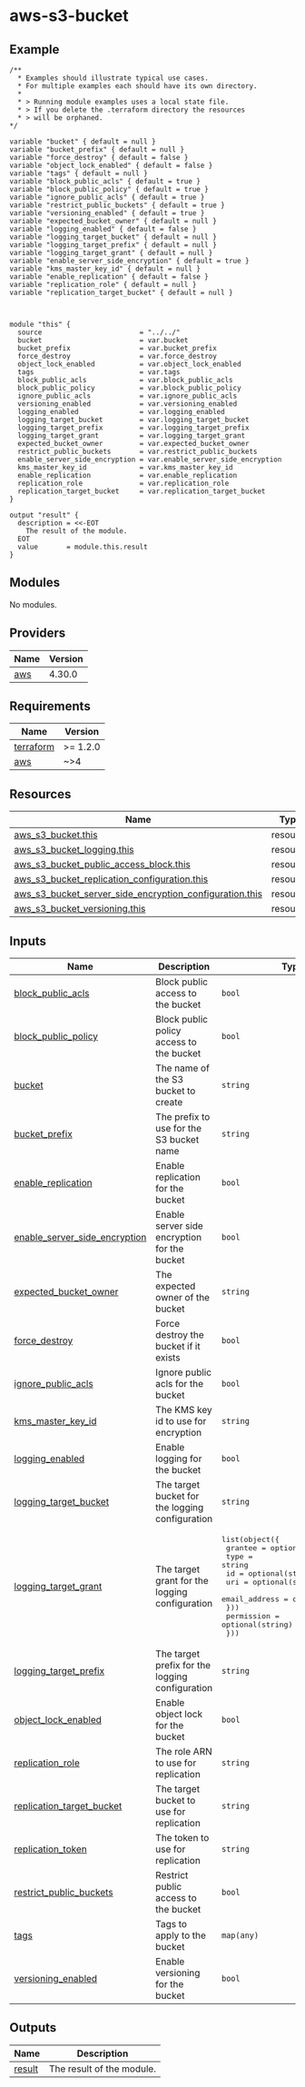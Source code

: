 # aws-s3-bucket

<!-- BEGINNING OF PRE-COMMIT-TERRAFORM DOCS HOOK -->
<!-- markdownlint-disable -->



## Example

```hcl
/**
  * Examples should illustrate typical use cases.
  * For multiple examples each should have its own directory.
  *
  * > Running module examples uses a local state file.
  * > If you delete the .terraform directory the resources
  * > will be orphaned.
*/

variable "bucket" { default = null }
variable "bucket_prefix" { default = null }
variable "force_destroy" { default = false }
variable "object_lock_enabled" { default = false }
variable "tags" { default = null }
variable "block_public_acls" { default = true }
variable "block_public_policy" { default = true }
variable "ignore_public_acls" { default = true }
variable "restrict_public_buckets" { default = true }
variable "versioning_enabled" { default = true }
variable "expected_bucket_owner" { default = null }
variable "logging_enabled" { default = false }
variable "logging_target_bucket" { default = null }
variable "logging_target_prefix" { default = null }
variable "logging_target_grant" { default = null }
variable "enable_server_side_encryption" { default = true }
variable "kms_master_key_id" { default = null }
variable "enable_replication" { default = false }
variable "replication_role" { default = null }
variable "replication_target_bucket" { default = null }



module "this" {
  source                        = "../../"
  bucket                        = var.bucket
  bucket_prefix                 = var.bucket_prefix
  force_destroy                 = var.force_destroy
  object_lock_enabled           = var.object_lock_enabled
  tags                          = var.tags
  block_public_acls             = var.block_public_acls
  block_public_policy           = var.block_public_policy
  ignore_public_acls            = var.ignore_public_acls
  versioning_enabled            = var.versioning_enabled
  logging_enabled               = var.logging_enabled
  logging_target_bucket         = var.logging_target_bucket
  logging_target_prefix         = var.logging_target_prefix
  logging_target_grant          = var.logging_target_grant
  expected_bucket_owner         = var.expected_bucket_owner
  restrict_public_buckets       = var.restrict_public_buckets
  enable_server_side_encryption = var.enable_server_side_encryption
  kms_master_key_id             = var.kms_master_key_id
  enable_replication            = var.enable_replication
  replication_role              = var.replication_role
  replication_target_bucket     = var.replication_target_bucket
}

output "result" {
  description = <<-EOT
    The result of the module.
  EOT
  value       = module.this.result
}
```

## Modules

No modules.

## Providers

| Name | Version |
|------|---------|
| <a name="provider_aws"></a> [aws](#provider\_aws) | 4.30.0 |

## Requirements

| Name | Version |
|------|---------|
| <a name="requirement_terraform"></a> [terraform](#requirement\_terraform) | >= 1.2.0 |
| <a name="requirement_aws"></a> [aws](#requirement\_aws) | ~>4 |

## Resources

| Name | Type |
|------|------|
| [aws_s3_bucket.this](https://registry.terraform.io/providers/hashicorp/aws/latest/docs/resources/s3_bucket) | resource |
| [aws_s3_bucket_logging.this](https://registry.terraform.io/providers/hashicorp/aws/latest/docs/resources/s3_bucket_logging) | resource |
| [aws_s3_bucket_public_access_block.this](https://registry.terraform.io/providers/hashicorp/aws/latest/docs/resources/s3_bucket_public_access_block) | resource |
| [aws_s3_bucket_replication_configuration.this](https://registry.terraform.io/providers/hashicorp/aws/latest/docs/resources/s3_bucket_replication_configuration) | resource |
| [aws_s3_bucket_server_side_encryption_configuration.this](https://registry.terraform.io/providers/hashicorp/aws/latest/docs/resources/s3_bucket_server_side_encryption_configuration) | resource |
| [aws_s3_bucket_versioning.this](https://registry.terraform.io/providers/hashicorp/aws/latest/docs/resources/s3_bucket_versioning) | resource |

## Inputs

| Name | Description | Type | Default | Required |
|------|-------------|------|---------|:--------:|
| <a name="input_block_public_acls"></a> [block\_public\_acls](#input\_block\_public\_acls) | Block public access to the bucket | `bool` | `true` | no |
| <a name="input_block_public_policy"></a> [block\_public\_policy](#input\_block\_public\_policy) | Block public policy access to the bucket | `bool` | `true` | no |
| <a name="input_bucket"></a> [bucket](#input\_bucket) | The name of the S3 bucket to create | `string` | `null` | no |
| <a name="input_bucket_prefix"></a> [bucket\_prefix](#input\_bucket\_prefix) | The prefix to use for the S3 bucket name | `string` | `null` | no |
| <a name="input_enable_replication"></a> [enable\_replication](#input\_enable\_replication) | Enable replication for the bucket | `bool` | `true` | no |
| <a name="input_enable_server_side_encryption"></a> [enable\_server\_side\_encryption](#input\_enable\_server\_side\_encryption) | Enable server side encryption for the bucket | `bool` | `true` | no |
| <a name="input_expected_bucket_owner"></a> [expected\_bucket\_owner](#input\_expected\_bucket\_owner) | The expected owner of the bucket | `string` | `null` | no |
| <a name="input_force_destroy"></a> [force\_destroy](#input\_force\_destroy) | Force destroy the bucket if it exists | `bool` | `false` | no |
| <a name="input_ignore_public_acls"></a> [ignore\_public\_acls](#input\_ignore\_public\_acls) | Ignore public acls for the bucket | `bool` | `true` | no |
| <a name="input_kms_master_key_id"></a> [kms\_master\_key\_id](#input\_kms\_master\_key\_id) | The KMS key id to use for encryption | `string` | `null` | no |
| <a name="input_logging_enabled"></a> [logging\_enabled](#input\_logging\_enabled) | Enable logging for the bucket | `bool` | `true` | no |
| <a name="input_logging_target_bucket"></a> [logging\_target\_bucket](#input\_logging\_target\_bucket) | The target bucket for the logging configuration | `string` | `null` | no |
| <a name="input_logging_target_grant"></a> [logging\_target\_grant](#input\_logging\_target\_grant) | The target grant for the logging configuration | <pre>list(object({<br>    grantee = optional(object({<br>      type          = string<br>      id            = optional(string)<br>      uri           = optional(string)<br>      email_address = optional(string)<br>    }))<br>    permission = optional(string)<br>  }))</pre> | `null` | no |
| <a name="input_logging_target_prefix"></a> [logging\_target\_prefix](#input\_logging\_target\_prefix) | The target prefix for the logging configuration | `string` | `null` | no |
| <a name="input_object_lock_enabled"></a> [object\_lock\_enabled](#input\_object\_lock\_enabled) | Enable object lock for the bucket | `bool` | `false` | no |
| <a name="input_replication_role"></a> [replication\_role](#input\_replication\_role) | The role ARN to use for replication | `string` | `null` | no |
| <a name="input_replication_target_bucket"></a> [replication\_target\_bucket](#input\_replication\_target\_bucket) | The target bucket to use for replication | `string` | `null` | no |
| <a name="input_replication_token"></a> [replication\_token](#input\_replication\_token) | The token to use for replication | `string` | `null` | no |
| <a name="input_restrict_public_buckets"></a> [restrict\_public\_buckets](#input\_restrict\_public\_buckets) | Restrict public access to the bucket | `bool` | `true` | no |
| <a name="input_tags"></a> [tags](#input\_tags) | Tags to apply to the bucket | `map(any)` | `null` | no |
| <a name="input_versioning_enabled"></a> [versioning\_enabled](#input\_versioning\_enabled) | Enable versioning for the bucket | `bool` | `true` | no |

## Outputs

| Name | Description |
|------|-------------|
| <a name="output_result"></a> [result](#output\_result) | The result of the module. |


<!-- END OF PRE-COMMIT-TERRAFORM DOCS HOOK -->
